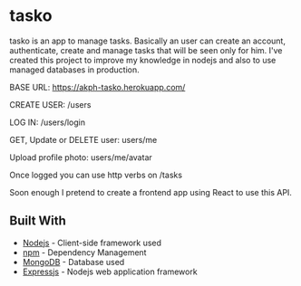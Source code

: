 # tasko

tasko is an app to manage tasks. Basically an user can create an account, authenticate, create and manage tasks that will be seen only for him. I've created this project to improve my knowledge in nodejs and also to use managed databases in production.

BASE URL: https://akph-tasko.herokuapp.com/

CREATE USER: /users

LOG IN: /users/login

GET, Update or DELETE user: users/me

Upload profile photo: users/me/avatar

Once logged you can use http verbs on /tasks

Soon enough I pretend to create a frontend app using React to use this API.

## Built With

* [Nodejs](https://nodejs.org/en/) - Client-side framework used
* [npm](https://www.npmjs.com/) - Dependency Management
* [MongoDB](https://www.mongodb.com/) - Database used
* [Expressjs](https://expressjs.com/) - Nodejs web application framework
